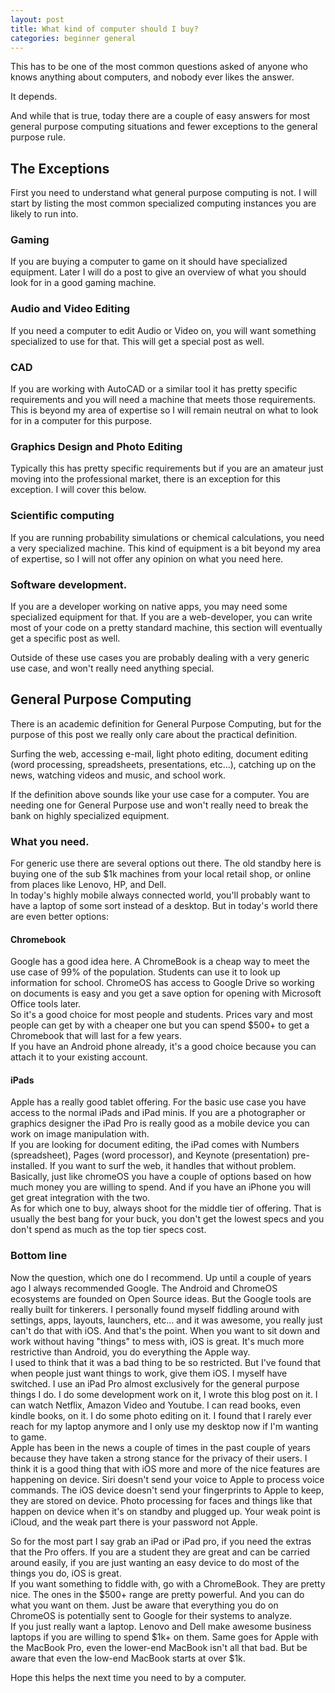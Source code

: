 ```yaml
---
layout: post
title: What kind of computer should I buy?
categories: beginner general
---
```


This has to be one of the most common questions asked of anyone who knows anything about computers, and nobody ever likes the answer.  

It depends.  

And while that is true, today there are a couple of easy answers for most general purpose computing situations and fewer exceptions to the general purpose rule.  

## The Exceptions  
First you need to understand what general purpose computing is not. I will start by listing the most common specialized computing instances you are likely to run into.  

### Gaming  
If you are buying a computer to game on it should have specialized equipment. Later I will do a post to give an overview of what you should look for in a good gaming machine.  

### Audio and Video Editing  
If you need a computer to edit Audio or Video on, you will want something specialized to use for that. This will get a special post as well.

### CAD  
If you are working with AutoCAD or a similar tool it has pretty specific requirements and you will need a machine that meets those requirements. This is beyond my area of expertise so I will remain neutral on what to look for in a computer for this purpose.

### Graphics Design and Photo Editing
Typically this has pretty specific requirements but if you are an amateur just moving into the professional market, there is an exception for this exception. I will cover this below. 

### Scientific computing 
If you are running probability simulations or chemical calculations, you need a very specialized machine. 
This kind of equipment is a bit beyond my area of expertise, so I will not offer any opinion on what you need here.  

### Software development. 
If you are a developer working on native apps, you may need some specialized equipment for that. 
If you are a web-developer, you can write most of your code on a pretty standard machine, this section will eventually get a specific post as well.

Outside of these use cases you are probably dealing with a very generic use case, and won't really need anything special. 

## General Purpose Computing  
There is an academic definition for General Purpose Computing, but for the purpose of this post we really only care about the practical definition.  

Surfing the web, accessing e-mail, light photo editing, document editing (word processing, spreadsheets, presentations, etc...), catching up on the news, watching videos and music, and school work.

If the definition above sounds like your use case for a computer. You are needing one for General Purpose use and won't really need to break the bank on highly specialized equipment.  

### What you need. 
For generic use there are several options out there. The old standby here is buying one of the sub $1k machines from your local retail shop, or online from places like Lenovo, HP, and Dell.  
In today's highly mobile always connected world, you'll probably want to have a laptop of some sort instead of a desktop. But in today's world there are even better options:  

#### Chromebook  
Google has a good idea here. A ChromeBook is a cheap way to meet the use case of 99% of the population. 
Students can use it to look up information for school. ChromeOS has access to Google Drive so working on documents is easy and you get a save option for opening with Microsoft Office tools later.  
So it's a good choice for most people and students. Prices vary and most people can get by with a cheaper one but you can spend $500+ to get a Chromebook that will last for a few years.  
If you have an Android phone already, it's a good choice because you can attach it to your existing account.  

#### iPads  
Apple has a really good tablet offering. For the basic use case you have access to the normal iPads and iPad minis. If you are a photographer or graphics designer the iPad Pro is really good as a mobile device you can work on image manipulation with.  
If you are looking for document editing, the iPad comes with Numbers (spreadsheet), Pages (word processor), and Keynote (presentation) pre-installed. If you want to surf the web, it handles that without problem. Basically, just like chromeOS you have a couple of options based on how much money you are willing to spend. And if you have an iPhone you will get great integration with the two.  
As for which one to buy, always shoot for the middle tier of offering. That is usually the best bang for your buck, you don't get the lowest specs and you don't spend as much as the top tier specs cost. 


### Bottom line  
Now the question, which one do I recommend. Up until a couple of years ago I always recommended Google. The Android and ChromeOS ecosystems are founded on Open Source ideas. But the Google tools are really built for tinkerers. I personally found myself fiddling around with settings, apps, layouts, launchers, etc... and it was awesome, you really just can't do that with iOS. And that's the point. When you want to sit down and work without having "things" to mess with, iOS is great. It's much more restrictive than Android, you do everything the Apple way.  
I used to think that it was a bad thing to be so restricted. But I've found that when people just want things to work, give them iOS. I myself have switched. I use an iPad Pro almost exclusively for the general purpose things I do. I do some development work on it, I wrote this blog post on it. I can watch Netflix, Amazon Video and Youtube. I can read books, even kindle books, on it. I do some photo editing on it. I found that I rarely ever reach for my laptop anymore and I only use my desktop now if I'm wanting to game.  
Apple has been in the news a couple of times in the past couple of years because they have taken a strong stance for the privacy of their users. I think it is a good thing that with iOS more and more of the nice features are happening on device. Siri doesn't send your voice to Apple to process voice commands. The iOS device doesn't send your fingerprints to Apple to keep, they are stored on device. Photo processing for faces and things like that happen on device when it's on standby and plugged up. Your weak point is iCloud, and the weak part there is your password not Apple.  

So for the most part I say grab an iPad or iPad pro, if you need the extras that the Pro offers. If you are a student they are great and can be carried around easily, if you are just wanting an easy device to do most of the things you do, iOS is great.  
If you want something to fiddle with, go with a ChromeBook. They are pretty nice. The ones in the $500+ range are pretty powerful. And you can do what you want on them. Just be aware that everything you do on ChromeOS is potentially sent to Google for their systems to analyze.  
If you just really want a laptop. Lenovo and Dell make awesome business laptops if you are willing to spend $1k+ on them. Same goes for Apple with the MacBook Pro, even the lower-end MacBook isn't all that bad. But be aware that even the low-end MacBook starts at over $1k.  

Hope this helps the next time you need to by a computer.  